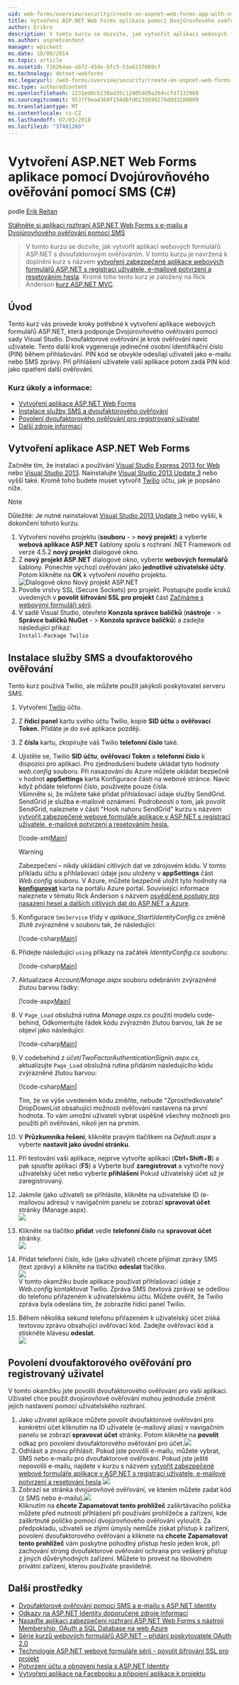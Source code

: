 ```yaml
---
uid: web-forms/overview/security/create-an-aspnet-web-forms-app-with-sms-two-factor-authentication
title: Vytvoření ASP.NET Web Forms aplikace pomocí Dvojúrovňového ověřování pomocí SMS (C#) | Dokumentace Microsoftu
author: Erikre
description: V tomto kurzu se dozvíte, jak vytvořit aplikaci webových formulářů ASP.NET s dvoufaktorovým ověřováním. V tomto kurzu je navržená k doplnění kurz s názvem Cr...
ms.author: aspnetcontent
manager: wpickett
ms.date: 10/09/2014
ms.topic: article
ms.assetid: 716264ae-ab72-45de-bfc5-53a6237089cf
ms.technology: dotnet-webforms
msc.legacyurl: /web-forms/overview/security/create-an-aspnet-web-forms-app-with-sms-two-factor-authentication
msc.type: authoredcontent
ms.openlocfilehash: 1231ed0cb238ad35c12405dd9a264ccfd7332960
ms.sourcegitcommit: 953ff9ea4369f154d6fd0239599279ddd3280009
ms.translationtype: MT
ms.contentlocale: cs-CZ
ms.lasthandoff: 07/03/2018
ms.locfileid: "37401289"
---
```

<a name="create-an-aspnet-web-forms-app-with-sms-two-factor-authentication-c"></a>Vytvoření ASP.NET Web Forms aplikace pomocí Dvojúrovňového ověřování pomocí SMS (C#)
====================
podle [Erik Reitan](https://github.com/Erikre)

[Stáhněte si aplikaci rozhraní ASP.NET Web Forms s e-mailu a Dvojúrovňového ověřování pomocí SMS](https://code.msdn.microsoft.com/ASPNET-Web-Forms-App-with-5a0ff94e)

> V tomto kurzu se dozvíte, jak vytvořit aplikaci webových formulářů ASP.NET s dvoufaktorovým ověřováním. V tomto kurzu je navržená k doplnění kurz s názvem [vytvoření zabezpečené aplikace webových formulářů ASP.NET s registrací uživatele, e-mailové potvrzení a resetováním hesla](create-a-secure-aspnet-web-forms-app-with-user-registration-email-confirmation-and-password-reset.md). Kromě toho tento kurz je založený na Rick Anderson [kurz ASP.NET MVC](../../../mvc/overview/security/aspnet-mvc-5-app-with-sms-and-email-two-factor-authentication.md).


## <a name="introduction"></a>Úvod

Tento kurz vás provede kroky potřebné k vytvoření aplikace webových formulářů ASP.NET, která podporuje Dvojúrovňového ověřování pomocí sady Visual Studio. Dvoufaktorové ověřování je krok ověřování navíc uživatele. Tento další krok vygeneruje jedinečné osobní identifikační číslo (PIN) během přihlašování. PIN kód se obvykle odesílají uživateli jako e-mailu nebo SMS zprávy. Při přihlášení uživatele vaší aplikace potom zadá PIN kód jako opatření další ověřování.

### <a name="tutorial-tasks-and-information"></a>Kurz úkoly a informace:

- [Vytvoření aplikace ASP.NET Web Forms](#createWebForms)
- [Instalace služby SMS a dvoufaktorového ověřování](#SMS)
- [Povolení dvoufaktorového ověřování pro registrovaný uživatel](#use2FA)
- [Další zdroje informací](#addRes)

<a id="createWebForms"></a>
## <a name="create-an-aspnet-web-forms-app"></a>Vytvoření aplikace ASP.NET Web Forms

Začněte tím, že instalaci a používání [Visual Studio Express 2013 for Web](https://go.microsoft.com/fwlink/?LinkId=299058) nebo [Visual Studio 2013](https://go.microsoft.com/fwlink/?LinkId=306566). Nainstalujte [Visual Studio 2013 Update 3](https://go.microsoft.com/fwlink/?LinkId=390465) nebo vyšší také. Kromě toho budete muset vytvořit [Twilio](https://www.twilio.com/try-twilio) účtu, jak je popsáno níže.

> [!NOTE]
> Důležité: Je nutné nainstalovat [Visual Studio 2013 Update 3](https://go.microsoft.com/fwlink/?LinkId=390465) nebo vyšší, k dokončení tohoto kurzu.


1. Vytvoření nového projektu (**souboru**  - &gt; **nový projekt**) a vyberte **webová aplikace ASP.NET** šablony spolu s rozhraní .NET Framework od verze 4.5.2 **nový projekt** dialogové okno.
2. Z **nový projekt ASP.NET** dialogové okno, vyberte **webových formulářů** šablony. Ponechte výchozí ověřování jako **jednotlivé uživatelské účty**. Potom klikněte na **OK** k vytvoření nového projektu.  
    ![Dialogové okno Nový projekt ASP.NET](create-an-aspnet-web-forms-app-with-sms-two-factor-authentication/_static/image1.png)
3. Povolte vrstvy SSL (Secure Sockets) pro projekt. Postupujte podle kroků uvedených v **povolit šifrování SSL pro projekt** část [Začínáme s webovými formuláři sérii](../getting-started/getting-started-with-aspnet-45-web-forms/checkout-and-payment-with-paypal.md#SSLWebForms).
4. V sadě Visual Studio, otevřete **Konzola správce balíčků** (**nástroje**  - &gt; **Správce balíčků NuGet**  - &gt; **Konzola správce balíčků**) a zadejte následující příkaz:  
    `Install-Package Twilio`

<a id="SMS"></a>
## <a name="setup-sms-and-two-factor-authentication"></a>Instalace služby SMS a dvoufaktorového ověřování

Tento kurz používá Twilio, ale můžete použít jakýkoli poskytovatel serveru SMS.

1. Vytvoření [Twilio](https://www.twilio.com/try-twilio) účtu.
2. Z **řídicí panel** kartu svého účtu Twilio, kopie **SID účtu** a **ověřovací Token.** Přidáte je do své aplikace později.
3. Z **čísla** kartu, zkopírujte váš Twilio **telefonní číslo** také.
4. Ujistěte se, Twilio **SID účtu**, **ověřovací Token** a **telefonní číslo** k dispozici pro aplikaci. Pro zjednodušení budete ukládat tyto hodnoty *web.config* souboru. Při nasazování do Azure můžete ukládat bezpečně v hodnot **appSettings** karta Konfigurace části na webové stránce. Navíc když přidáte telefonní číslo, používejte pouze čísla.   
   Všimněte si, že můžete také přidat přihlašovací údaje služby SendGrid. SendGrid je služba e-mailové oznámení. Podrobnosti o tom, jak povolit SendGrid, naleznete v části "Hook nahoru SendGrid" kurzu s názvem [vytvořit zabezpečené webové formuláře aplikace v ASP.NET s registrací uživatele, e-mailové potvrzení a resetováním hesla.](create-a-secure-aspnet-web-forms-app-with-user-registration-email-confirmation-and-password-reset.md)

    [!code-xml[Main](create-an-aspnet-web-forms-app-with-sms-two-factor-authentication/samples/sample1.xml?highlight=2,6-10)]

    > [!WARNING]
    > Zabezpečení – nikdy ukládání citlivých dat ve zdrojovém kódu. V tomto příkladu účtu a přihlašovací údaje jsou uloženy v **appSettings** část *Web.config* souboru. V Azure, můžete bezpečně uložit tyto hodnoty na **[konfigurovat](https://blogs.msdn.com/b/webdev/archive/2014/06/04/queuebackgroundworkitem-to-reliably-schedule-and-run-long-background-process-in-asp-net.aspx)** karta na portálu Azure portal. Související informace naleznete v tématu Rick Anderson s názvem [osvědčené postupy pro nasazení hesel a dalších citlivých dat do ASP.NET a Azure](https://go.microsoft.com/fwlink/?LinkId=513141).
5. Konfigurace `SmsService` třídy v *aplikace\_Start\IdentityConfig.cs* změně žlutě zvýrazněné v souboru tak, že následující: 

    [!code-csharp[Main](create-an-aspnet-web-forms-app-with-sms-two-factor-authentication/samples/sample2.cs?highlight=5-17)]
6. Přidejte následující `using` příkazy na začátek *IdentityConfig.cs* souboru: 

    [!code-csharp[Main](create-an-aspnet-web-forms-app-with-sms-two-factor-authentication/samples/sample3.cs?highlight=1-4)]
7. Aktualizace *Account/Manage.aspx* souboru odebráním zvýrazněné žlutou barvou řádky:  

    [!code-aspx[Main](create-an-aspnet-web-forms-app-with-sms-two-factor-authentication/samples/sample4.aspx?highlight=38,53,57-60,63,66,70,73)]
8. V `Page_Load` obslužná rutina *Manage.aspx.cs* použití modelu code-behind, Odkomentujte řádek kódu zvýrazněn žlutou barvou, tak že se objeví jako následující: 

    [!code-csharp[Main](create-an-aspnet-web-forms-app-with-sms-two-factor-authentication/samples/sample5.cs?highlight=8)]
9. V codebehind z *účet*/*TwoFactorAuthenticationSignIn.aspx.cs*, aktualizujte `Page_Load` obslužná rutina přidáním následujícího kódu zvýrazněné žlutou barvou: 

    [!code-csharp[Main](create-an-aspnet-web-forms-app-with-sms-two-factor-authentication/samples/sample6.cs?highlight=3-4,13)]

   Tím, že ve výše uvedeném kódu změňte, nebude "Zprostředkovatele" DropDownList obsahující možnosti ověřování nastavena na první hodnota. To vám umožní uživateli vybrat úspěšně všechny možnosti pro použití při ověřování, nikoli jen na prvním.
10. V **Průzkumníka řešení**, klikněte pravým tlačítkem na *Default.aspx* a vyberte **nastavit jako úvodní stránku**.
11. Při testování vaší aplikace, nejprve vytvořte aplikaci (**Ctrl**+**Shift**+**B**) a pak spusťte aplikaci (**F5**) a Vyberte buď **zaregistrovat** a vytvořte nový uživatelský účet nebo vyberte **přihlášení** Pokud uživatelský účet už je zaregistrovaný.
12. Jakmile (jako uživatel) se přihlásíte, klikněte na uživatelské ID (e-mailovou adresu) v navigačním panelu se zobrazí **spravovat účet** stránky (Manage.aspx).  
    ![](create-an-aspnet-web-forms-app-with-sms-two-factor-authentication/_static/image2.png)
13. Klikněte na tlačítko **přidat** vedle **telefonní číslo** na **spravovat účet** stránky.  
    ![](create-an-aspnet-web-forms-app-with-sms-two-factor-authentication/_static/image3.png)
14. Přidat telefonní číslo, kde (jako uživatel) chcete přijímat zprávy SMS (text zprávy) a klikněte na tlačítko **odeslat** tlačítko.   
    ![](create-an-aspnet-web-forms-app-with-sms-two-factor-authentication/_static/image4.png)  
    V tomto okamžiku bude aplikace používat přihlašovací údaje z *Web.config* kontaktovat Twilio. Zpráva SMS (textová zpráva) se odešlou do telefonu přiřazeném k uživatelskému účtu. Můžete ověřit, že Twilio zpráva byla odeslána tím, že zobrazíte řídicí panel Twilio.
15. Během několika sekund telefonu přiřazeném k uživatelský účet získá textovou zprávu obsahující ověřovací kód. Zadejte ověřovací kód a stiskněte klávesu **odeslat**.  
     ![](create-an-aspnet-web-forms-app-with-sms-two-factor-authentication/_static/image5.png)

<a id="use2FA"></a>
## <a name="enable-two-factor-authentication-for-a-registered-user"></a>Povolení dvoufaktorového ověřování pro registrovaný uživatel

V tomto okamžiku jste povolili dvoufaktorového ověřování pro vaši aplikaci. Uživatel chce použít dvojúrovňové ověřování mohou jednoduše změnit jejich nastavení pomocí uživatelského rozhraní. 

1. Jako uživatel aplikace můžete povolit dvoufaktorové ověřování pro konkrétní účet kliknutím na ID uživatele (e-mailový alias) v navigačním panelu se zobrazí **spravovat účet** stránky. Potom klikněte na **povolit** odkaz pro povolení dvoufaktorového ověřování pro účet.![](create-an-aspnet-web-forms-app-with-sms-two-factor-authentication/_static/image6.png)
2. Odhlásit a znovu přihlásit. Pokud jste povolili e-mailu, můžete vybrat, SMS nebo e-mailu pro dvoufaktorové ověřování. Pokud jste ještě nepovolili e-mailu, najdete v kurzu s názvem [vytvořit zabezpečené webové formuláře aplikace v ASP.NET s registrací uživatele, e-mailové potvrzení a resetování hesla](create-a-secure-aspnet-web-forms-app-with-user-registration-email-confirmation-and-password-reset.md).![](create-an-aspnet-web-forms-app-with-sms-two-factor-authentication/_static/image7.png)
3. Zobrazí se stránka dvojúrovňové ověřování, ve kterém můžete zadat kód (z SMS nebo e-mailu).![](create-an-aspnet-web-forms-app-with-sms-two-factor-authentication/_static/image8.png)  
 Kliknutím na **chcete Zapamatovat tento prohlížeč** zaškrtávacího políčka můžete před nutností přihlášení při používání prohlížeče a zařízení, kde zaškrtnuté políčko pomocí dvojúrovňového ověřování vyloučit. Za předpokladu, uživateli se zlými úmysly nemůže získat přístup k zařízení, povolení dvoufaktorového ověřování a kliknete na **chcete Zapamatovat tento prohlížeč** vám poskytne pohodlný přístup heslo jeden krok, při zachování strong dvoufaktorové ověřování ochrana pro veškerý přístup z jiných důvěryhodných zařízení. Můžete to provést na libovolném privátní zařízení, kterou používáte pravidelně.

<a id="addRes"></a>
## <a name="additional-resources"></a>Další prostředky

- [Dvoufaktorové ověřování pomocí SMS a e-mailu s ASP.NET Identity](../../../identity/overview/features-api/two-factor-authentication-using-sms-and-email-with-aspnet-identity.md)
- [Odkazy na ASP.NET Identity doporučené zdroje informací](../../../identity/overview/getting-started/aspnet-identity-recommended-resources.md)
- [Nasaďte aplikaci zabezpečení rozhraní ASP.NET Web Forms s nástroji Membership, OAuth a SQL Database na web Azure](https://azure.microsoft.com/documentation/articles/web-sites-dotnet-deploy-aspnet-webforms-app-membership-oauth-sql-database/)
- [Série kurzů webových formulářů ASP.NET – přidání poskytovatele OAuth 2.0](../getting-started/getting-started-with-aspnet-45-web-forms/checkout-and-payment-with-paypal.md#OAuthWebForms)
- [Technologie ASP.NET webové formuláře sérii - povolit šifrování SSL pro projekt](../getting-started/getting-started-with-aspnet-45-web-forms/checkout-and-payment-with-paypal.md#SSLWebForms)
- [Potvrzení účtu a obnovení hesla s ASP.NET Identity](../../../identity/overview/features-api/account-confirmation-and-password-recovery-with-aspnet-identity.md)
- [Vytvoření aplikace na Facebooku a připojení aplikace k projektu](../../../mvc/overview/security/create-an-aspnet-mvc-5-app-with-facebook-and-google-oauth2-and-openid-sign-on.md#fb)
